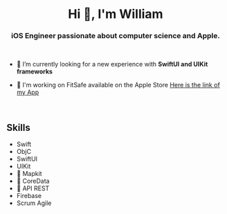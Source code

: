 
<h1 align="center">Hi 👋, I'm William </h1>
<h3 align="center"> iOS Engineer passionate about computer science and Apple. </h3>
<br>

- 🤝 I’m currently looking for a new experience with **SwiftUI and UIKit frameworks**

- 📱 I'm working on FitSafe available on the Apple Store [Here is the link of my App](https://apps.apple.com/us/app/fitsafe/id1673039363) 
<br>

## Skills 
- Swift
- ObjC
- SwiftUI
- UIKit
- 📍 Mapkit
- 💾 CoreData
- 📡 API REST
- Firebase
- Scrum Agile
  
<p align= "center">
